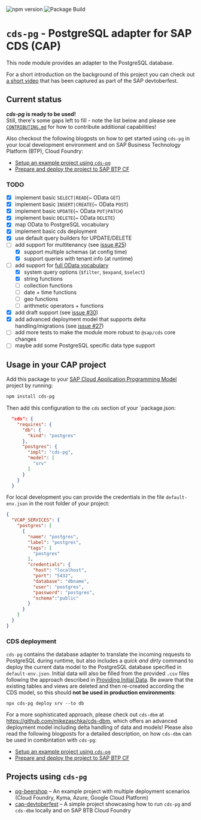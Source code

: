 ![npm version](https://img.shields.io/npm/v/cds-pg)
![Package Build](https://github.com/sapmentors/cds-pg/workflows/Node.js%20Package/badge.svg)

# `cds-pg` - PostgreSQL adapter for SAP CDS (CAP)

This node module provides an adapter to the PostgreSQL database.

For a short introduction on the background of this project you can check out [a short video](https://www.youtube.com/watch?v=b9sPczwYN5Q&t=2310s) that has been captured as part of the SAP devtoberfest.

## Current status

**_cds-pg_ is ready to be used!**  
Still, there's some gaps left to fill - note the list below and please see [`CONTRIBUTING.md`](./docs/CONTRIBUTING.md) for how to contribute additional capabilities!

Also checkout the following blogpsts on how to get started using `cds-pg` in your local development environment and on SAP Business Technology Platform (BTP), Cloud Foundry:

- [Setup an example project using `cds-pg`](https://blogs.sap.com/2020/11/16/getting-started-with-cap-on-postgresql-node.js/)
- [Prepare and deploy the project to SAP BTP CF](https://blogs.sap.com/2020/11/30/run-and-deploy-cap-with-postgresql-on-sap-cloud-platform-cloud-foundry-node.js/)

### TODO

- [x] implement basic `SELECT|READ`(~ OData `GET`)
- [x] implement basic `INSERT|CREATE`(~ OData `POST`)
- [x] implement basic `UPDATE`(~ OData `PUT|PATCH`)
- [x] implement basic `DELETE`(~ OData `DELETE`)
- [x] map OData to PostgreSQL vocabulary
- [x] implement basic cds deployment
- [x] use default query builders for UPDATE/DELETE
- [ ] add support for multitenancy (see [issue #25](https://github.com/sapmentors/cds-pg/issues/25))
  - [x] support multiple schemas (at config time)
  - [x] support queries with tenant info (at runtime)
- [ ] add support for [full OData vocabulary](http://docs.oasis-open.org/odata/odata/v4.01/odata-v4.01-part2-url-conventions.html)
  - [x] system query options (`$filter`, `$expand`, `$select`)
  - [x] string functions
  - [ ] collection functions
  - [ ] date + time functions
  - [ ] geo functions
  - [ ] arithmetic operators + functions
- [x] add draft support (see [issue #30](https://github.com/sapmentors/cds-pg/issues/30))
- [x] add advanced deployment model that supports delta handling/migrations (see [issue #27](https://github.com/sapmentors/cds-pg/issues/27))
- [ ] add more tests to make the module more robust to `@sap/cds` core changes
- [ ] maybe add some PostgreSQL specific data type support

## Usage in your CAP project

Add this package to your [SAP Cloud Application Programming Model](https://cap.cloud.sap/docs/) project by running:

```bash
npm install cds-pg
```

Then add this configuration to the `cds` section of your `package.json:

```JSON
  "cds": {
    "requires": {
      "db": {
        "kind": "postgres"
      },
      "postgres": {
        "impl": "cds-pg",
        "model": [
          "srv"
        ]
      }
    }
  }
```

For local development you can provide the credentials in the file `default-env.json` in the root folder of your project:

```JSON
{
  "VCAP_SERVICES": {
    "postgres": [
      {
        "name": "postgres",
        "label": "postgres",
        "tags": [
          "postgres"
        ],
        "credentials": {
          "host": "localhost",
          "port": "5432",
          "database": "dbname",
          "user": "postgres",
          "password": "postgres",
          "schema":"public"
        }
      }
    ]
  }
}
```

### CDS deployment

`cds-pg` contains the database adapter to translate the incoming requests to PostgreSQL during runtime, but also includes a _quick and dirty_ command to deploy the current data model to the PostgreSQL database specified in `default-env.json`. Initial data will also be filled from the provided `.csv` files following the approach described in [Providing Initial Data](https://cap.cloud.sap/docs/guides/databases#providing-initial-data). Be aware that the existing tables and views are deleted and then re-created according the CDS model, so this should **not be used in production environments**:

`npx cds-pg deploy srv --to db`

For a more sophisticated approach, please check out `cds-dbm` at https://github.com/mikezaschka/cds-dbm, which offers an advanced deployment model including delta handling of data and models!
Please also read the following blogposts for a detailed description, on how `cds-dbm` can be used in combintation with `cds-pg`:

- [Setup an example project using `cds-pg`](https://blogs.sap.com/2020/11/16/getting-started-with-cap-on-postgresql-node.js/)
- [Prepare and deploy the project to SAP BTP CF](https://blogs.sap.com/2020/11/30/run-and-deploy-cap-with-postgresql-on-sap-cloud-platform-cloud-foundry-node.js/)

## Projects using `cds-pg`

- [pg-beershop](https://github.com/gregorwolf/pg-beershop) – An example project with multiple deployment scenarios (Cloud Foundry, Kyma, Azure, Google Cloud Platform)
- [cap-devtoberfest](https://github.com/mikezaschka/cap-devtoberfest) – A simple project showcasing how to run `cds-pg` and `cds-dbm` locally and on SAP BTB Cloud Foundry
